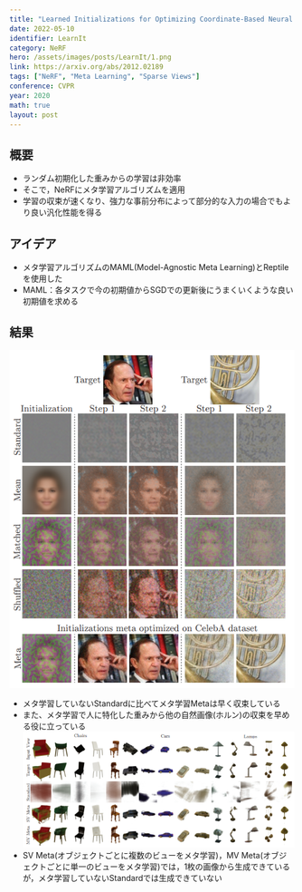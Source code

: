 ```yaml
---
title: "Learned Initializations for Optimizing Coordinate-Based Neural Representations"
date: 2022-05-10
identifier: LearnIt
category: NeRF
hero: /assets/images/posts/LearnIt/1.png
link: https://arxiv.org/abs/2012.02189
tags: ["NeRF", "Meta Learning", "Sparse Views"]
conference: CVPR
year: 2020
math: true
layout: post
---
```


## 概要

- ランダム初期化した重みからの学習は非効率
- そこで，NeRFにメタ学習アルゴリズムを適用
- 学習の収束が速くなり、強力な事前分布によって部分的な入力の場合でもより良い汎化性能を得る
<!--more-->

## アイデア

- メタ学習アルゴリズムのMAML(Model-Agnostic Meta Learning)とReptileを使用した
- MAML：各タスクで今の初期値からSGDでの更新後にうまくいくような良い初期値を求める

## 結果

![](/assets/images/posts/LearnIt/2.png)
- メタ学習していないStandardに比べてメタ学習Metaは早く収束している
- また、メタ学習で人に特化した重みから他の自然画像(ホルン)の収束を早める役に立っている  
![](/assets/images/posts/LearnIt/3.png)
- SV Meta(オブジェクトごとに複数のビューをメタ学習)，MV Meta(オブジェクトごとに単一のビューをメタ学習)では，1枚の画像から生成できているが，メタ学習していないStandardでは生成できていない